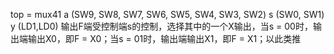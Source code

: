 top = mux41
a (SW9, SW8, SW7, SW6, SW5, SW4, SW3, SW2)
s (SW0, SW1)
y (LD1,LD0)
输出F端受控制端s的控制，选择其中的一个X输出，当s = 00时，输出端输出X0，即F = X0；当s = 01时，输出端输出X1，即F = X1；以此类推
